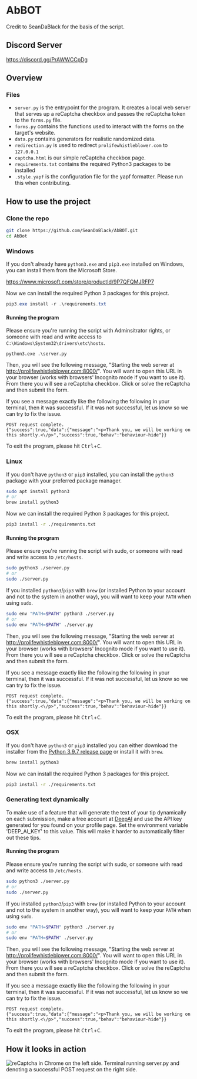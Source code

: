 # AbBOT

Credit to SeanDaBlack for the basis of the script.

## Discord Server

https://discord.gg/PrAWWCCpDg

## Overview

### Files

- `server.py` is the entrypoint for the program. It creates a local web server that serves up a reCaptcha checkbox and passes the reCaptcha token to the `forms.py` file.
- `forms.py` contains the functions used to interact with the forms on the target's website.
- `data.py` contains generators for realistic randomized data.
- `redirection.py` is used to redirect `prolifewhistleblower.com` to `127.0.0.1`
- `captcha.html` is our simple reCaptcha checkbox page.
- `requirements.txt` contains the required Python3 packages to be installed
- `.style.yapf` is the configuration file for the yapf formatter. Please run this when contributing.

## How to use the project

### Clone the repo

```bash
git clone https://github.com/SeanDaBlack/AbBOT.git
cd AbBot
```

### Windows

If you don't already have `python3.exe` and `pip3.exe` installed on Windows, you can install them from the Microsoft Store.

https://www.microsoft.com/store/productId/9P7QFQMJRFP7

Now we can install the required Python 3 packages for this project.

```powershell
pip3.exe install -r .\requirements.txt
```

#### Running the program

Please ensure you're running the script with Adminsitrator rights, or someone with read and write access to `C:\Windows\System32\drivers\etc\hosts`.

```
python3.exe .\server.py
```

Then, you will see the following message, "Starting the web server at http://prolifewhistleblower.com:8000/". You will want to open this URL in your browser (works with browsers' Incognito mode if you want to use it). From there you will see a reCaptcha checkbox. Click or solve the reCaptcha and then submit the form.

If you see a message exactly like the following the following in your terminal, then it was successful. If it was not successful, let us know so we can try to fix the issue.

```text
POST request complete.
{"success":true,"data":{"message":"<p>Thank you, we will be working on this shortly.<\/p>","success":true,"behav":"behaviour-hide"}}
```

To exit the program, please hit <kbd>Ctrl</kbd>+<kbd>C</kbd>.

### Linux

If you don't have `python3` or `pip3` installed, you can install the `python3` package with your preferred package manager.

```bash
sudo apt install python3
# or
brew install python3
```

Now we can install the required Python 3 packages for this project.

```bash
pip3 install -r ./requirements.txt
```

#### Running the program

Please ensure you're running the script with sudo, or someone with read and write access to `/etc/hosts`.

```bash
sudo python3 ./server.py
# or
sudo ./server.py
```

If you installed `python3`/`pip3` with `brew` (or installed Python to your account and not to the system in another way), you will want to keep your `PATH` when using `sudo`.

```bash
sudo env "PATH=$PATH" python3 ./server.py
# or
sudo env "PATH=$PATH" ./server.py
```

Then, you will see the following message, "Starting the web server at http://prolifewhistleblower.com:8000/". You will want to open this URL in your browser (works with browsers' Incognito mode if you want to use it). From there you will see a reCaptcha checkbox. Click or solve the reCaptcha and then submit the form.

If you see a message exactly like the following the following in your terminal, then it was successful. If it was not successful, let us know so we can try to fix the issue.

```text
POST request complete.
{"success":true,"data":{"message":"<p>Thank you, we will be working on this shortly.<\/p>","success":true,"behav":"behaviour-hide"}}
```

To exit the program, please hit <kbd>Ctrl</kbd>+<kbd>C</kbd>.

### OSX

If you don't have `python3` or `pip3` installed you can either download the installer from the [Python 3.9.7 release page](https://www.python.org/downloads/release/python-397/) or install it with `brew`.

```bash
brew install python3
```

Now we can install the required Python 3 packages for this project.

```bash
pip3 install -r ./requirements.txt
```

### Generating text dynamically

To make use of a feature that will generate the text of your tip dynamically on each submission, make a free account at [DeepAI](https://deepai.org/machine-learning-model/text-generator) and use the API key generated for you found on your profile page. Set the environment variable 'DEEP_AI_KEY' to this value. This will make it harder to automatically filter out these tips.

#### Running the program

Please ensure you're running the script with sudo, or someone with read and write access to `/etc/hosts`.

```bash
sudo python3 ./server.py
# or
sudo ./server.py
```

If you installed `python3`/`pip3` with `brew` (or installed Python to your account and not to the system in another way), you will want to keep your `PATH` when using `sudo`.

```bash
sudo env "PATH=$PATH" python3 ./server.py
# or
sudo env "PATH=$PATH" ./server.py
```

Then, you will see the following message, "Starting the web server at http://prolifewhistleblower.com:8000/". You will want to open this URL in your browser (works with browsers' Incognito mode if you want to use it). From there you will see a reCaptcha checkbox. Click or solve the reCaptcha and then submit the form.

If you see a message exactly like the following the following in your terminal, then it was successful. If it was not successful, let us know so we can try to fix the issue.

```text
POST request complete.
{"success":true,"data":{"message":"<p>Thank you, we will be working on this shortly.<\/p>","success":true,"behav":"behaviour-hide"}}
```

To exit the program, please hit <kbd>Ctrl</kbd>+<kbd>C</kbd>.

## How it looks in action

![reCaptcha in Chrome on the left side. Terminal running server.py and denoting a successful POST request on the right side.](https://cdn.discordapp.com/attachments/883159187666919549/883350251833028668/unknown.png)
